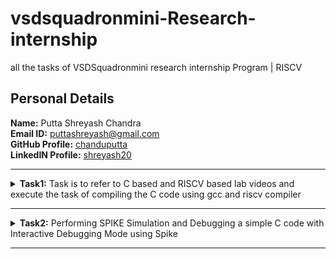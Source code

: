 # vsdsquadronmini-Research-internship
all the tasks of VSDSquadronmini research internship Program | RISCV 

##  Personal Details

**Name:** Putta Shreyash Chandra    
**Email ID:** puttashreyash@gmail.com  
**GitHub Profile:** [chanduputta](https://github.com/chanduputta)  
**LinkedIN Profile:** [shreyash20](https://www.linkedin.com/in/shreyash20/)

----------------------------------------------------------------------------------------------------------------
<details>
<summary><b>Task1:</b> Task is to refer to C based and RISCV based lab videos and execute the task of compiling the C code using gcc and riscv compiler</summary>

### C Language based LAB
We have to follow the given steps to compile any **.c** file in our machine:  
1. Open the bash terminal and locate to the directory where you want to create your file. Then run the following command:

	```
	vim sum1ton.c
	```  
2. This will open the editor and allows you to write into the file that you have created. You have to write the C code of printing the sum of n numbers. Once you are done with your code, press ```Ctrl + S``` to save your file, and then press ```Ctrl + W``` to close the editor.   
3. To the C code on your terminal, run the following command:

	```
	gcc sum1ton.c
	./a.out
	```
![C Code compiled on gcc Compiler](https://github.com/chanduputta/vsdsquadronmini-Research-internship/blob/main/Task1/C%20code%20compiled%20on%20gcc.png)

### RISCV based LAB
We have to do the same compilation of our code but this time using RISCV gcc compiler. Follow the given steps:  
1. Open the terminal and run the given command:  

	```
	cat sum1ton.c
	```
![cat Command](https://github.com/chanduputta/vsdsquadronmini-Research-internship/blob/main/Task1/Cat%20cammand%20for%20C%20code.png?raw=true)

2. Using the **cat** command, the entire C code will be displayed on the terminal. Now run the following command to compile the code in riscv64 gcc compiler:  

	```
	riscv64-unknown-elf-gcc -O1 -mabi=lp64 -march=rv64i -o sum_1ton.o sum_1ton.c
	```
 
![C Code compiles on RISC V Compiler](https://github.com/chanduputta/vsdsquadronmini-Research-internship/blob/main/Task1/C%20code%20compiled%20on%20RISC%20V%20compiler.png)

3. Open a new terminal and run the given command:    

	```
	riscv64-unknown-elf-objdump -d sum1ton.o | less
	```
![Objdump using -O1 format](https://github.com/chanduputta/vsdsquadronmini-Research-internship/blob/main/Task1/objdump%20using%20O1%20command.png?raw=true)

4. The Assembly Language code of our C code will be displayed on the terminal. Type ```/main``` to locate the main section of our code.  

### *Descriptions of the keyword used in above command*  
* **-mabi=lp64:** This option specifies the ABI (Application Binary Interface) to use ```lp64```, which is for 64-bit integer, long and pointer size. This ABI is used for 64-bit RISCV architecture.  
* **-march=rv64i:** This option specifies the architecture that we use, which is rv64i, indicates the 64-bit RISCV base integer instruction set. This also confirms the targeting of 64-bit architecture.  
* **riscv-objdump:** A tool for disassembling RISC-V binaries, providing insights into the code structure and helping in debugging.
* **-Ofast:** The option -Ofast in the command ```riscv64-unknown-elf-gcc -Ofast -mabi=lp64 -march=rv64i -o sum1ton.o sum1ton.c``` is a compiler optimization flag used with the GNU Compiler Collection (GCC). This flag is used to instruct the compiler to optimize the generated code for maximum speed. The use of ```-Ofast``` is typically chosen for applications where execution speed is critical and where deviations from standard behavior are acceptable. However, it's important to test thoroughly, as this level of optimization can introduce subtle bugs, especially in complex calculations or when strict compliance with external standards is required.  
* **-O1:** This options is an optimization level that tells the compiler to optimize the generated code but without greatly increasing compilation time. -O1 aims to reduce code size and execution time while keeping the compilation process relatively quick.  

</details>

-------------------------------------------------

<details>
<summary><b>Task2:</b> Performing SPIKE Simulation and Debugging a simple C code with Interactive Debugging Mode using Spike</summary> 
  
### What is SPIKE in RISCV?
> * A RISC-V ISA is a simulator, enabling the testing and analysis of RISC-V programs without the need for actual hardware.  
> * Spike is a free, open-source C++ simulator for the RISC-V ISA that models a RISC-V core and cache system. It can be used to run programs and a Linux kernel, and can be a starting point for running software on a RISC-V target.  
  
### What is pk (Proxy Kernel)?  
> * The RISC-V Proxy Kernel, pk , is a lightweight application execution environment that can host statically-linked RISC-V ELF binaries.  
> * A Proxy Kernel in the RISC-V ecosystem simplifies the interaction between complex hardware and the software running on it, making it easier to manage, test, and develop software and hardware projects.  
 

### Testing the SPIKE Simulator  
The target is to run the ```findPrime.c``` code using both ```gcc compiler``` and ```riscv compiler```, and both of the compiler must display the same output on the terminal. So to compile the code using **gcc compiler**, use the following command:  
```
gcc findPrime.c  
./a.out
```
And to compile the code using **riscv compiler**, use the following command:  
```
spike pk findPrime.o
```  
![Spike Simulation](https://github.com/chanduputta/vsdsquadronmini-Research-internship/blob/main/Task2/spike%20pk%20Simulation.png)

#### Following are the snapshots of RISCV Objdump with **-O1** and **-Ofast** options  
RISCV Objdump with -O1 option  

![Objdump in -O1](https://github.com/chanduputta/vsdsquadronmini-Research-internship/blob/main/Task2/Objdump%20in%20-O1.png)

RISCV Objdump with -Ofast option  

![Objdump in -Ofast](https://github.com/chanduputta/vsdsquadronmini-Research-internship/blob/main/Task2/Objdump%20in%20-Ofast.png)

### Debugging the Assembly Language Program of  ```findPrime.c```  
* Open the **Objdump** of code by using the following command  
```
$ riscv64-unknown-elf-objdump -d findPrime.o | less  
```
* Open the debugger in another terminal by using the following command  
```
$ spike -d pk findPrime.o
```
* The debugger will be opened in the terminal. Now, debugging operations can be performed as shown in the following snapshot.

![Debugging](https://github.com/chanduputta/vsdsquadronmini-Research-internship/blob/main/Task2/Spike%20Debugging.png) 

</details>

----------------------------------------

